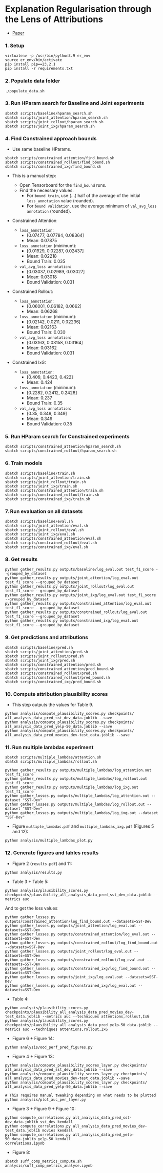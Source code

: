 # Explanation Regularisation through the Lens of Attributions

- [Paper](https://arxiv.org/abs/2407.16693)

### 1. Setup

```
virtualenv -p /usr/bin/python3.9 er_env
source er_env/bin/activate
pip install pip==23.2.1
pip install -r requirements.txt
```

### 2. Populate data folder

```
./populate_data.sh
```

### 3. Run HParam search for Baseline and Joint experiments

```
sbatch scripts/baseline/hparam_search.sh
sbatch scripts/joint_attention/hparam_search.sh
sbatch scripts/joint_rollout/hparam_search.sh
sbatch scripts/joint_ixg/hparam_search.sh
```

### 4. Find Constrained approach bounds

- Use same baseline HParams.

```
sbatch scripts/constrained_attention/find_bound.sh
sbatch scripts/constrained_rollout/find_bound.sh
sbatch scripts/constrained_ixg/find_bound.sh
```

- This is a manual step:
    - Open Tensorboard for the `find_bound` runs.
    - Find the necessary values:
        - For `bound train`, use (...) half of the average of the initial `loss_annotation` value (rounded).
        - For `bound validation`, use the average minimum of `val_avg_loss annotation` (rounded).

- Constrained Attention:
    - `loss_annotation`:
        - [0.07477, 0.07784, 0.08364]
        - Mean: 0.07875
    - `loss_annotation` (minimum):
        - [0.01929, 0.02287, 0.02437]
        - Mean: 0.02218
        - Bound Train: 0.035
    - `val_avg_loss annotation`:
        - [0.03037, 0.02989, 0.03027]
        - Mean: 0.03018
        - Bound Validation: 0.031

- Constrained Rollout:
    - `loss_annotation`:
        - [0.06001, 0.06182, 0.0662]
        - Mean: 0.06268
    - `loss_annotation` (minimum):
        - [0.02142, 0.0211, 0.02236]
        - Mean: 0.02163
        - Bound Train: 0.030
    - `val_avg_loss annotation`:
        - [0.03163, 0.03158, 0.03164]
        - Mean: 0.03162
        - Bound Validation: 0.031

- Constrained IxG:
    - `loss_annotation`:
        - [0.409, 0.4423, 0.422]
        - Mean: 0.424
    - `loss_annotation` (minimum):
        - [0.2282, 0.2412, 0.2428]
        - Mean: 0.237
        - Bound Train: 0.35
    - `val_avg_loss annotation`:
        - [0.35, 0.349, 0.349]
        - Mean: 0.349
        - Bound Validation: 0.35

### 5. Run HParam search for Constrained experiments

```
sbatch scripts/constrained_attention/hparam_search.sh
sbatch scripts/constrained_rollout/hparam_search.sh
```

### 6. Train models

```
sbatch scripts/baseline/train.sh
sbatch scripts/joint_attention/train.sh
sbatch scripts/joint_rollout/train.sh
sbatch scripts/joint_ixg/train.sh
sbatch scripts/constrained_attention/train.sh
sbatch scripts/constrained_rollout/train.sh
sbatch scripts/constrained_ixg/train.sh
``` 

### 7. Run evaluation on all datasets

```
sbatch scripts/baseline/eval.sh
sbatch scripts/joint_attention/eval.sh
sbatch scripts/joint_rollout/eval.sh
sbatch scripts/joint_ixg/eval.sh
sbatch scripts/constrained_attention/eval.sh
sbatch scripts/constrained_rollout/eval.sh
sbatch scripts/constrained_ixg/eval.sh
```

### 8. Get results

```
python gather_results.py outputs/baseline/log_eval.out test_f1_score --grouped_by_dataset
python gather_results.py outputs/joint_attention/log_eval.out test_f1_score --grouped_by_dataset
python gather_results.py outputs/joint_rollout/log_eval.out test_f1_score --grouped_by_dataset
python gather_results.py outputs/joint_ixg/log_eval.out test_f1_score --grouped_by_dataset
python gather_results.py outputs/constrained_attention/log_eval.out test_f1_score --grouped_by_dataset
python gather_results.py outputs/constrained_rollout/log_eval.out test_f1_score --grouped_by_dataset
python gather_results.py outputs/constrained_ixg/log_eval.out test_f1_score --grouped_by_dataset
```

### 9. Get predictions and attributions

```
sbatch scripts/baseline/pred.sh
sbatch scripts/joint_attention/pred.sh
sbatch scripts/joint_rollout/pred.sh
sbatch scripts/joint_ixg/pred.sh
sbatch scripts/constrained_attention/pred.sh
sbatch scripts/constrained_attention/pred_bound.sh
sbatch scripts/constrained_rollout/pred.sh
sbatch scripts/constrained_rollout/pred_bound.sh
sbatch scripts/constrained_ixg/pred_bound.sh
```

### 10. Compute attribution plausibility scores

- This step outputs the values for Table 9.

```
python analysis/compute_plausibility_scores.py checkpoints/ all_analysis_data_pred_sst_dev_data.joblib --save
python analysis/compute_plausibility_scores.py checkpoints/ all_analysis_data_pred_yelp-50_data.joblib --save
python analysis/compute_plausibility_scores.py checkpoints/ all_analysis_data_pred_movies_dev-test_data.joblib --save
```

### 11. Run multiple lambdas experiment

```
sbatch scripts/multiple_lambdas/attention.sh
sbatch scripts/multiple_lambdas/rollout.sh
```

```
python gather_results.py outputs/multiple_lambdas/log_attention.out test_f1_score
python gather_results.py outputs/multiple_lambdas/log_rollout.out test_f1_score
python gather_results.py outputs/multiple_lambdas/log_ixg.out test_f1_score
python gather_losses.py outputs/multiple_lambdas/log_attention.out --dataset "SST-Dev"
python gather_losses.py outputs/multiple_lambdas/log_rollout.out --dataset "SST-Dev"
python gather_losses.py outputs/multiple_lambdas/log_ixg.out --dataset "SST-Dev"
```

- Figure `multiple_lambdas.pdf` and `multiple_lambdas_ixg.pdf` (Figures 5 and 12):

```
python analysis/multiple_lambdas_plot.py
```

### 12. Generate figures and tables results

- Figure 2 (`results.pdf`) and 11:

```
python analysis/results.py
```

- Table 3 + Table 5:

```
python analysis/plausibility_scores.py checkpoints/plausibility_all_analysis_data_pred_sst_dev_data.joblib --metrics auc
```

And to get the loss values:

```
python gather_losses.py outputs/constrained_attention/log_find_bound.out --datasets=SST-Dev
python gather_losses.py outputs/joint_attention/log_eval.out --datasets=SST-Dev
python gather_losses.py outputs/constrained_attention/log_eval.out --datasets=SST-Dev
python gather_losses.py outputs/constrained_rollout/log_find_bound.out --datasets=SST-Dev
python gather_losses.py outputs/joint_rollout/log_eval.out --datasets=SST-Dev
python gather_losses.py outputs/constrained_rollout/log_eval.out --datasets=SST-Dev
python gather_losses.py outputs/constrained_ixg/log_find_bound.out --datasets=SST-Dev
python gather_losses.py outputs/joint_ixg/log_eval.out --datasets=SST-Dev
python gather_losses.py outputs/constrained_ixg/log_eval.out --datasets=SST-Dev
```

- Table 4:

```
python analysis/plausibility_scores.py checkpoints/plausibility_all_analysis_data_pred_movies_dev-test_data.joblib --metrics auc --techniques attentions,rollout,IxG
python analysis/plausibility_scores.py checkpoints/plausibility_all_analysis_data_pred_yelp-50_data.joblib --metrics auc --techniques attentions,rollout,IxG
```

- Figure 6 + Figure 14:

```
python analysis/ood_perf_pred_figures.py
```

- Figure 4 + Figure 13:

```
python analysis/compute_plausibility_scores_layer.py checkpoints/ all_analysis_data_pred_sst_dev_data.joblib --save
python analysis/compute_plausibility_scores_layer.py checkpoints/ all_analysis_data_pred_movies_dev-test_data.joblib --save
python analysis/compute_plausibility_scores_layer.py checkpoints/ all_analysis_data_pred_yelp-50_data.joblib --save

# This requires manual tweaking depending on what needs to be plotted
python analysis/plot_auc_per_layer.py
```

- Figure 3 + Figure 9 + Figure 10:

```
python compute_correlations.py all_analysis_data_pred_sst-dev_data.joblib sst_dev kendall
python compute_correlations.py all_analysis_data_pred_movies_dev-test_data.joblib movies kendall
python compute_correlations.py all_analysis_data_pred_yelp-50_data.joblib yelp-50 kendall
correlations.ipynb
```

- Figure 8:

```
sbatch suff_comp_metrics_compute.sh
analysis/suff_comp_metrics_analyse.ipynb
```


